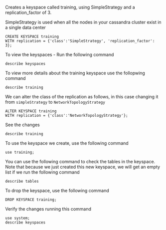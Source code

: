 Creates a keyspace called training, using SimpleStrategy and a replication_factor of 3.

SimpleStrategy is used when all the nodes in your cassandra cluster exist in a single data center
```
CREATE KEYSPACE training
WITH replication = {'class':'SimpleStrategy', 'replication_factor': 3};
```

To view the keyspaces - Run the following command
```
describe keyspaces
```

To view more details about the training keyspace use the follopwing command
```
describe training
```

We can alter the class of the replication as follows, in this case changing it from ```simpleStrategy``` to ```NetworkTopologyStrategy```

```
ALTER KEYSPACE training
WITH replication = {'class':'NetworkTopologyStrategy'};
```

See the changes
```
describe training
```

To use the keyspace we create, use the following command
```
use training;
```

You can use the following command to check the tables in the keyspace. Note that because we just created this new keyspace, we will get an empty list if we run the following command
```
describe tables
```

To drop the keyspace, use the following command
```
DROP KEYSPACE training;
```

Verify the changes running this command
```
use system;
describe keyspaces
```

